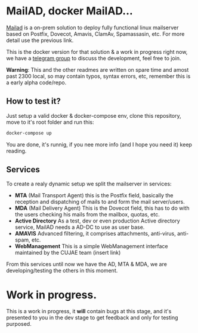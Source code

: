 # MailAD, docker MailAD...

[Mailad](https://github.com/stdevPavelmc/mailad) is a on-prem solution to deploy fully functional linux mailserver based on Postfix, Dovecot, Amavis, ClamAv, Spamassasin, etc. For more detail use the previous link.

This is the docker version for that solution & a work in progress right now, we have a [telegram group](https://t.me/MailAD_dev) to discuss the development, feel free to join.

**Warning**: This and the other readmes are written on spare time and amost past 2300 local, so may contain typos, syntax errors, etc, remember this is a early alpha code/repo.

## How to test it?

Just setup a valid docker & docker-compose env, clone this repository, move to it's root folder and run this:

```sh
docker-compose up
```

You are done, it's runnig, if you nee more info (and I hope you need it) keep reading.

## Services

To create a realy dynamic setup we split the mailserver in services:

- **MTA** (Mail Transport Agent) this is the Postfix field, basically the reception and dispatching of mails to and form the mail server/users.
- **MDA** (Mail Delivery Agent) This is the Dovecot field, this has to do with the users checking his mails from the mailbox, quotas, etc.
- **Active Directory** As a test, dev or even production Active directory service, MailAD needs a AD-DC to use as user base.
- **AMAVIS** Advanced filtering, it comprises attachments, anti-virus, anti-spam, etc.
- **WebManagement** This is a simple WebManagement interface maintained by the CUJAE team (insert link)

From this services until now we have the AD, MTA & MDA, we are developing/testing the others in this moment.

# Work in progress.

This is a work in progress, it **will** contain bugs at this stage, and it's presented to you in the dev stage to get feedback and only for testing purposed.
